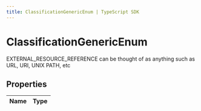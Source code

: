 ```yaml
---
title: ClassificationGenericEnum | TypeScript SDK
---
```



# ClassificationGenericEnum

EXTERNAL_RESOURCE_REFERENCE can be thought of as anything such as URL, URI, UNIX PATH, etc

## Properties

Name | Type
------------ | -------------


